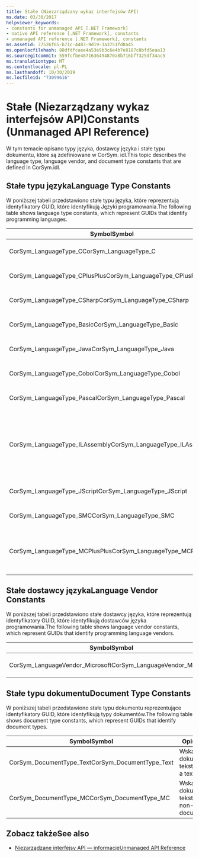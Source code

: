 ```yaml
---
title: Stałe (Niezarządzany wykaz interfejsów API)
ms.date: 03/30/2017
helpviewer_keywords:
- constants for unmanaged API [.NET Framework]
- native API reference [.NET Framework], constants
- unmanaged API reference [.NET Framework], constants
ms.assetid: 77526f65-b71c-4483-9d19-3a3751fd8a45
ms.openlocfilehash: 88dfdfcaee4a53e9b3c6e4b7e8187c8bfd5eaa13
ms.sourcegitcommit: 559fcfbe4871636494870a8b716bf7325df34ac5
ms.translationtype: MT
ms.contentlocale: pl-PL
ms.lasthandoff: 10/30/2019
ms.locfileid: "73099616"
---
```

# <a name="constants-unmanaged-api-reference"></a><span data-ttu-id="a33b8-102">Stałe (Niezarządzany wykaz interfejsów API)</span><span class="sxs-lookup"><span data-stu-id="a33b8-102">Constants (Unmanaged API Reference)</span></span>
<span data-ttu-id="a33b8-103">W tym temacie opisano typy języka, dostawcy języka i stałe typu dokumentu, które są zdefiniowane w CorSym. idl.</span><span class="sxs-lookup"><span data-stu-id="a33b8-103">This topic describes the language type, language vendor, and document type constants that are defined in CorSym.idl.</span></span>  
  
## <a name="language-type-constants"></a><span data-ttu-id="a33b8-104">Stałe typu języka</span><span class="sxs-lookup"><span data-stu-id="a33b8-104">Language Type Constants</span></span>  
 <span data-ttu-id="a33b8-105">W poniższej tabeli przedstawiono stałe typu języka, które reprezentują identyfikatory GUID, które identyfikują Języki programowania.</span><span class="sxs-lookup"><span data-stu-id="a33b8-105">The following table shows language type constants, which represent GUIDs that identify programming languages.</span></span>  
  
|<span data-ttu-id="a33b8-106">Symbol</span><span class="sxs-lookup"><span data-stu-id="a33b8-106">Symbol</span></span>|<span data-ttu-id="a33b8-107">Opis</span><span class="sxs-lookup"><span data-stu-id="a33b8-107">Description</span></span>|  
|------------|-----------------|  
|<span data-ttu-id="a33b8-108">CorSym_LanguageType_C</span><span class="sxs-lookup"><span data-stu-id="a33b8-108">CorSym_LanguageType_C</span></span>|<span data-ttu-id="a33b8-109">Wskazuje język C.</span><span class="sxs-lookup"><span data-stu-id="a33b8-109">Indicates the C language.</span></span>|  
|<span data-ttu-id="a33b8-110">CorSym_LanguageType_CPlusPlus</span><span class="sxs-lookup"><span data-stu-id="a33b8-110">CorSym_LanguageType_CPlusPlus</span></span>|<span data-ttu-id="a33b8-111">Wskazuje C++ język.</span><span class="sxs-lookup"><span data-stu-id="a33b8-111">Indicates the C++ language.</span></span>|  
|<span data-ttu-id="a33b8-112">CorSym_LanguageType_CSharp</span><span class="sxs-lookup"><span data-stu-id="a33b8-112">CorSym_LanguageType_CSharp</span></span>|<span data-ttu-id="a33b8-113">Wskazuje C# język.</span><span class="sxs-lookup"><span data-stu-id="a33b8-113">Indicates the C# language.</span></span>|  
|<span data-ttu-id="a33b8-114">CorSym_LanguageType_Basic</span><span class="sxs-lookup"><span data-stu-id="a33b8-114">CorSym_LanguageType_Basic</span></span>|<span data-ttu-id="a33b8-115">Wskazuje język podstawowy.</span><span class="sxs-lookup"><span data-stu-id="a33b8-115">Indicates the Basic language.</span></span>|  
|<span data-ttu-id="a33b8-116">CorSym_LanguageType_Java</span><span class="sxs-lookup"><span data-stu-id="a33b8-116">CorSym_LanguageType_Java</span></span>|<span data-ttu-id="a33b8-117">Wskazuje język Java.</span><span class="sxs-lookup"><span data-stu-id="a33b8-117">Indicates the Java language.</span></span>|  
|<span data-ttu-id="a33b8-118">CorSym_LanguageType_Cobol</span><span class="sxs-lookup"><span data-stu-id="a33b8-118">CorSym_LanguageType_Cobol</span></span>|<span data-ttu-id="a33b8-119">Wskazuje język COBOL.</span><span class="sxs-lookup"><span data-stu-id="a33b8-119">Indicates the COBOL language.</span></span>|  
|<span data-ttu-id="a33b8-120">CorSym_LanguageType_Pascal</span><span class="sxs-lookup"><span data-stu-id="a33b8-120">CorSym_LanguageType_Pascal</span></span>|<span data-ttu-id="a33b8-121">Wskazuje język Pascala.</span><span class="sxs-lookup"><span data-stu-id="a33b8-121">Indicates the Pascal language.</span></span>|  
|<span data-ttu-id="a33b8-122">CorSym_LanguageType_ILAssembly</span><span class="sxs-lookup"><span data-stu-id="a33b8-122">CorSym_LanguageType_ILAssembly</span></span>|<span data-ttu-id="a33b8-123">Wskazuje kod zestawu języka pośredniego firmy Microsoft (MSIL).</span><span class="sxs-lookup"><span data-stu-id="a33b8-123">Indicates the Microsoft intermediate language (MSIL) assembly code.</span></span>|  
|<span data-ttu-id="a33b8-124">CorSym_LanguageType_JScript</span><span class="sxs-lookup"><span data-stu-id="a33b8-124">CorSym_LanguageType_JScript</span></span>|<span data-ttu-id="a33b8-125">Wskazuje Język JScript.</span><span class="sxs-lookup"><span data-stu-id="a33b8-125">Indicates the JScript language.</span></span>|  
|<span data-ttu-id="a33b8-126">CorSym_LanguageType_SMC</span><span class="sxs-lookup"><span data-stu-id="a33b8-126">CorSym_LanguageType_SMC</span></span>|<span data-ttu-id="a33b8-127">Wskazuje język SMC.</span><span class="sxs-lookup"><span data-stu-id="a33b8-127">Indicates the SMC language.</span></span>|  
|<span data-ttu-id="a33b8-128">CorSym_LanguageType_MCPlusPlus</span><span class="sxs-lookup"><span data-stu-id="a33b8-128">CorSym_LanguageType_MCPlusPlus</span></span>|<span data-ttu-id="a33b8-129">Wskazuje C++ język włączony dla .NET Framework.</span><span class="sxs-lookup"><span data-stu-id="a33b8-129">Indicates the C++ language enabled for the .NET Framework.</span></span>|  
  
## <a name="language-vendor-constants"></a><span data-ttu-id="a33b8-130">Stałe dostawcy języka</span><span class="sxs-lookup"><span data-stu-id="a33b8-130">Language Vendor Constants</span></span>  
 <span data-ttu-id="a33b8-131">W poniższej tabeli przedstawiono stałe dostawcy języka, które reprezentują identyfikatory GUID, które identyfikują dostawców języka programowania.</span><span class="sxs-lookup"><span data-stu-id="a33b8-131">The following table shows language vendor constants, which represent GUIDs that identify programming language vendors.</span></span>  
  
|<span data-ttu-id="a33b8-132">Symbol</span><span class="sxs-lookup"><span data-stu-id="a33b8-132">Symbol</span></span>|<span data-ttu-id="a33b8-133">Opis</span><span class="sxs-lookup"><span data-stu-id="a33b8-133">Description</span></span>|  
|------------|-----------------|  
|<span data-ttu-id="a33b8-134">CorSym_LanguageVendor_Microsoft</span><span class="sxs-lookup"><span data-stu-id="a33b8-134">CorSym_LanguageVendor_Microsoft</span></span>|<span data-ttu-id="a33b8-135">Wskazuje firmę Microsoft.</span><span class="sxs-lookup"><span data-stu-id="a33b8-135">Indicates Microsoft.</span></span>|  
  
## <a name="document-type-constants"></a><span data-ttu-id="a33b8-136">Stałe typu dokumentu</span><span class="sxs-lookup"><span data-stu-id="a33b8-136">Document Type Constants</span></span>  
 <span data-ttu-id="a33b8-137">W poniższej tabeli przedstawiono stałe typu dokumentu reprezentujące identyfikatory GUID, które identyfikują typy dokumentów.</span><span class="sxs-lookup"><span data-stu-id="a33b8-137">The following table shows document type constants, which represent GUIDs that identify document types.</span></span>  
  
|<span data-ttu-id="a33b8-138">Symbol</span><span class="sxs-lookup"><span data-stu-id="a33b8-138">Symbol</span></span>|<span data-ttu-id="a33b8-139">Opis</span><span class="sxs-lookup"><span data-stu-id="a33b8-139">Description</span></span>|  
|------------|-----------------|  
|<span data-ttu-id="a33b8-140">CorSym_DocumentType_Text</span><span class="sxs-lookup"><span data-stu-id="a33b8-140">CorSym_DocumentType_Text</span></span>|<span data-ttu-id="a33b8-141">Wskazuje dokument tekstowy.</span><span class="sxs-lookup"><span data-stu-id="a33b8-141">Indicates a text document.</span></span>|  
|<span data-ttu-id="a33b8-142">CorSym_DocumentType_MC</span><span class="sxs-lookup"><span data-stu-id="a33b8-142">CorSym_DocumentType_MC</span></span>|<span data-ttu-id="a33b8-143">Wskazuje dokument bez tekstu.</span><span class="sxs-lookup"><span data-stu-id="a33b8-143">Indicates a non-text document.</span></span>|  
  
## <a name="see-also"></a><span data-ttu-id="a33b8-144">Zobacz także</span><span class="sxs-lookup"><span data-stu-id="a33b8-144">See also</span></span>

- [<span data-ttu-id="a33b8-145">Niezarządzane interfejsy API — informacje</span><span class="sxs-lookup"><span data-stu-id="a33b8-145">Unmanaged API Reference</span></span>](index.md)
